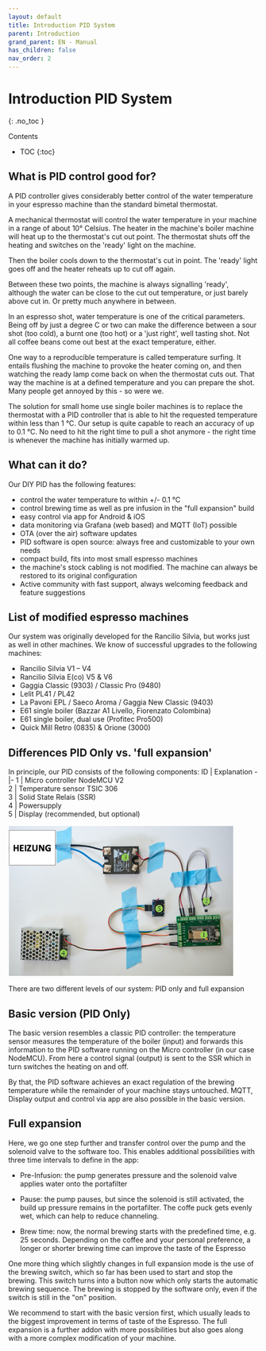 ```yaml
---
layout: default
title: Introduction PID System
parent: Introduction
grand_parent: EN - Manual
has_children: false
nav_order: 2
---
```


# Introduction PID System
{: .no_toc }

Contents

* TOC
{:toc}

## What is PID control good for?

A PID controller gives considerably better control of the water temperature in your espresso machine than the standard bimetal thermostat.

A mechanical thermostat will control the water temperature in your machine in a range of about 10° Celsius. The heater in the machine's boiler machine will heat up to the thermostat's cut out point. The thermostat shuts off the heating and switches on the 'ready' light on the machine.

Then the boiler cools down to the thermostat's cut in point. The 'ready' light goes off and the heater reheats up to cut off again. 

Between these two points, the machine is always signalling 'ready', although the water can be close to the cut out temperature, or just barely above cut in. Or pretty much anywhere in between.

In an espresso shot, water temperature is one of the critical parameters. Being off by just a degree C or two can make the difference between a sour shot (too cold), a burnt one (too hot) or a 'just right', well tasting shot. Not all coffee beans come out best at the exact temperature, either.

One way to a reproducible temperature is called temperature surfing. It entails flushing the machine to provoke the heater coming on, and then watching the ready lamp come back on when the thermostat cuts out. That way the machine is at a defined temperature and you can prepare the shot. Many people get annoyed by this - so were we.

The solution for small home use single boiler machines is to replace the thermostat with a PID controller that is able to hit the requested temperature within less than 1 °C. Our setup is quite capable to reach an accuracy of up to 0.1 °C. No need to hit the right time to pull a shot anymore - the right time is whenever the machine has initially warmed up.


## What can it do?

Our DIY PID has the following features:

* control the water temperature to within +/- 0.1 °C
* control brewing time as well as pre infusion in the "full expansion" build
* easy control via app for Android & iOS
* data monitoring via Grafana (web based) and MQTT (IoT) possible
* OTA (over the air) software updates
* PID software is open source: always free and customizable to your own needs
* compact build, fits into most small espresso machines
* the machine's stock cabling is not modified. The machine can always be restored to its original configuration
* Active community with fast support, always welcoming feedback and feature suggestions
 

## List of modified espresso machines

Our system was originally developed for the Rancilio Silvia, but works just as well in other machines. We know of successful upgrades to the following machines:


 * Rancilio Silvia V1 – V4
 * Rancilio Silvia E(co) V5 & V6
 * Gaggia Classic (9303) / Classic Pro (9480)
 * Lelit PL41 / PL42
 * La Pavoni EPL / Saeco Aroma / Gaggia New Classic (9403)
 * E61 single boiler (Bazzar A1 Livello, Fiorenzato Colombina)
 * E61 single boiler, dual use (Profitec Pro500)
 * Quick Mill Retro (0835) & Orione (3000)

## Differences PID Only vs. 'full expansion'

In principle, our PID consists of the following components:
ID | Explanation
-|-
1 | Micro controller NodeMCU V2                 
2 | Temperature sensor TSIC 306                 
3 | Solid State Relais (SSR)                       
4 | Powersupply               
5 | Display (recommended, but optional)      

![Trockenaufbau](../../img/trockenaufbau.png)


There are two different levels of our system: PID only and full expansion


## Basic version (PID Only)

The basic version resembles a classic PID controller: the temperature sensor measures the temperature of the boiler (input) and forwards this information to the PID software running on the Micro controller (in our case NodeMCU). From here a control signal (output) is sent to the SSR which in turn switches the heating on and off. 

By that, the PID software achieves an exact regulation of the brewing temperature while the remainder of your machine stays untouched. MQTT, Display output and control via app are also possible in the basic version. 


## Full expansion

Here, we go one step further and transfer control over the pump and the solenoid valve to the software too. This enables additional possibilities with three time intervals to define in the app:


* Pre-Infusion: the pump generates pressure and the solenoid valve applies water onto the portafilter

* Pause: the pump pauses, but since the solenoid is still activated, the build up pressure remains in the portafilter. The coffe puck gets evenly wet, which can help to reduce channeling.

* Brew time: now, the normal brewing starts with the predefined time, e.g. 25 seconds. Depending on the coffee and your personal preference, a longer or shorter brewing time can improve the taste of the Espresso


One more thing which slightly changes in full expansion mode is the use of the brewing switch, which so far has been used to start and stop the brewing. This switch turns into a button now which only starts the automatic brewing sequence. The brewing is stopped by the software only, even if the switch is still in the "on" position.

We recommend to start with the basic version first, which usually leads to the biggest improvement in terms of taste of the Espresso. The full expansion is a further addon with more possibilities but also goes along with a more complex modification of your machine.

